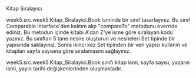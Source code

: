 Kitap Sıralayıcı


week5.src.week5.Kitap_Siralayici.Book isminde bir sınıf tasarlayınız. Bu sınıf Comparable interface'den kalıtım alıp "compareTo" metodunu override ediniz. Bu metodun içinde kitabı A'dan Z'ye isme göre sıralayan kodu yazınız. Bu sınıftan 5 tane nesne oluşturun ve nesneleri Set tipinde bir yapısında saklayınız. Sonra ikinci kez Set tipinden bir veri yapısı kullanın ve kitapları sayfa sayısına göre sıralamasını sağlayınız.



week5.src.week5.Kitap_Siralayici.Book sınıfı kitap ismi, sayfa sayısı, yazarın ismi, yayın tarihi değişkenlerinden oluşmaktadır.

